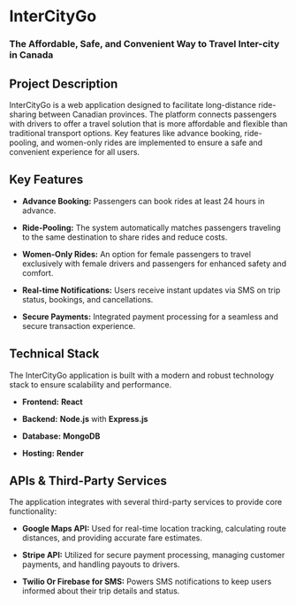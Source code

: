# InterCityGo

### The Affordable, Safe, and Convenient Way to Travel Inter-city in Canada

## Project Description

InterCityGo is a web application designed to facilitate long-distance ride-sharing between Canadian provinces. The platform connects passengers with drivers to offer a travel solution that is more affordable and flexible than traditional transport options. Key features like advance booking, ride-pooling, and women-only rides are implemented to ensure a safe and convenient experience for all users.

## Key Features

* **Advance Booking:** Passengers can book rides at least 24 hours in advance.

* **Ride-Pooling:** The system automatically matches passengers traveling to the same destination to share rides and reduce costs.

* **Women-Only Rides:** An option for female passengers to travel exclusively with female drivers and passengers for enhanced safety and comfort.

* **Real-time Notifications:** Users receive instant updates via SMS on trip status, bookings, and cancellations.

* **Secure Payments:** Integrated payment processing for a seamless and secure transaction experience.

## Technical Stack

The InterCityGo application is built with a modern and robust technology stack to ensure scalability and performance.

* **Frontend:** **React**

* **Backend:** **Node.js** with **Express.js**

* **Database:** **MongoDB**

* **Hosting:** **Render**

## APIs & Third-Party Services

The application integrates with several third-party services to provide core functionality:

* **Google Maps API:** Used for real-time location tracking, calculating route distances, and providing accurate fare estimates.

* **Stripe API:** Utilized for secure payment processing, managing customer payments, and handling payouts to drivers.

* **Twilio Or Firebase for SMS:** Powers SMS notifications to keep users informed about their trip details and status.

